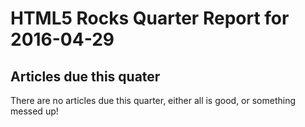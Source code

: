 HTML5 Rocks Quarter Report for 2016-04-29
=========================================

Articles due this quater
------------------------

There are no articles due this quarter, either all is good, or something messed up!

